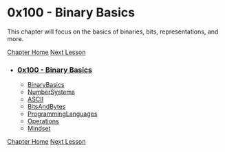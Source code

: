 # 0x100 - Binary Basics

This chapter will focus on the basics of binaries, bits, representations, and more.

[Chapter Home](0x100-BinaryBasics.md)
[Next Lesson](0x101-NumberSystems.md)

* ### [0x100 - Binary Basics](0x100-BinaryBasics)
    * [BinaryBasics](0x100-BinaryBasics/0x100-BinaryBasics.md)
    * [NumberSystems](0x100-BinaryBasics/0x101-NumberSystems.md)
    * [ASCII](0x100-BinaryBasics/0x102-ASCII.md)
    * [BitsAndBytes](0x100-BinaryBasics/0x103-BitsAndBytes.md)
    * [ProgrammingLanguages](0x100-BinaryBasics/0x104-ProgrammingLanguages.md)
    * [Operations](0x100-BinaryBasics/0x105-Operations.md)
    * [Mindset](0x100-BinaryBasics/0x106-Mindset.md)

[Chapter Home](0x100-BinaryBasics.md)
[Next Lesson](0x101-NumberSystems.md)